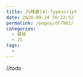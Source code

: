 ```yaml
---
title: JS精要(4)-Typescript
date: 2020-09-24 16:22:52
permalink: /pages/df7982/
categories: 
  - 基础
  - JS
tags: 
  - 
---
```

//todo
